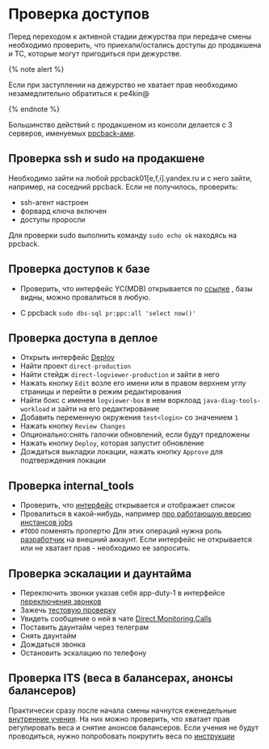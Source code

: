 # Проверка доступов
Перед переходом к активной стадии дежурства при передаче смены необходимо проверить, что приехали/остались доступы до продакшена и ТС, которые могут пригодиться при дежурстве.

{% note alert %}

Если при заступлении на дежурство не хватает прав необходимо незамедлительно обратиться к pe4kin@

{% endnote %}

Большинство действий с продакшеном из консоли делается с 3 серверов, именуемых [ppcback-ами](../jeri/things/ppcback).

## Проверка ssh и sudo на продакшене
Необходимо зайти на любой ppcback01[e,f,i].yandex.ru и с него зайти, например, на соседний ppcback. Если не получилось, проверить:
- ssh-агент настроен
- форвард ключа включен
- доступы проросли

Для проверки sudo выполнить команду `sudo echo ok` находясь на ppcback.

## Проверка доступов к базе
- Проверить, что интерфейс YC(MDB) открывается по [ссылке](https://yc.yandex-team.ru/folders/fooa07bcrr7souccreru/managed-mysql?section=list) , базы видны, можно провалиться в любую.

- С ppcback `sudo dbs-sql pr:ppc:all 'select now()'`

## Проверка доступа в деплое
- Открыть интерфейс [Deploy](https://deploy.yandex-team.ru/)
- Найти проект `direct-production`
- Найти стейдж `direct-logviewer-production` и зайти в него
- Нажать кнопку `Edit` возле его имени или в правом верхнем углу страницы и перейти в режим редактирования
- Найти бокс с именем `logviewer-box` в нем ворклоад `java-diag-tools-workload` и зайти на его редактирование
- Добавить переменную окружения `test<login>` со значением `1`
- Нажать кнопку `Review Changes`
- Опционально:снять галочки обновлений, если будут предложены
- Нажать кнопку `Deploy`, которая запустит обновление
- Дождаться выкладки локации, нажать кнопку `Approve` для подтверждения локации

## Проверка internal_tools
- Проверить, что [интерфейс](https://direct.yandex.ru/internal_tools/#_List) открывается и отображает список
- Провалиться в какой-нибудь, например [про работающую версию инстансов jobs](https://direct.yandex.ru/internal_tools/#hourglass_list_instances)
- `#TODO` поменять пропертю
Для этих операций нужна роль [разработчик](https://docs.yandex-team.ru/direct-dev/guide/qa/qa_kmb/qa_roles#developer) на внешний аккаунт. Если интерфейс не открывается или не хватает прав - необходимо ее запросить.

## Проверка эскалации и даунтайма
- Переключить звонки указав себя app-duty-1 в интерфейсе [переключения звонков](https://duty.mtrs.yandex-team.ru/project/direct/#)
- Зажечь [тестовую проверку](../jeri/guide/test-juggler-check)
- Увидеть сообщение о ней в чате [Direct.Monitoring.Calls](../reference/chats.md#Direct-Monitoring-Calls)
- Поставить даунтайм через телеграм
- Снять даунтайм
- Дождаться звонка
- Остановить эскалацию по телефону

## Проверка ITS (веса в балансерах, анонсы балансеров)
Практически сразу после начала смены начнутся еженедельные [внутренние учения](../jeri/howto-drills.md). На них можно проверить, что хватает прав регулировать веса и снятие анонсов балансеров.
Если учения не будут проводиться, нужно попробовать покрутить веса по [инструкции](../jeri/howto-dc-l7.md)
